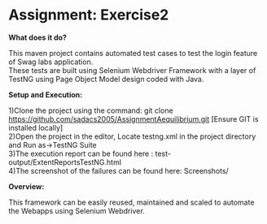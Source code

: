 # Assignment: Exercise2

**What does it do?**

This maven project contains automated test cases to test the login feature of Swag labs application.<br/>
These tests are built using Selenium Webdriver Framework with a layer of TestNG using Page Object Model design coded with Java.

**Setup and Execution:**

1)Clone the project using the command: git clone https://github.com/sadacs2005/AssignmentAequilibrium.git [Ensure GIT is installed locally]<br/>
2)Open the project in the editor, Locate testng.xml in the project directory and Run as->TestNG Suite<br/>
3)The execution report can be found here : test-output/ExtentReportsTestNG.html<br/>
4)The screenshot of the failures can be found here: Screenshots/

**Overview:**

This framework can be easily reused, maintained and scaled to automate the Webapps using Selenium Webdriver.

